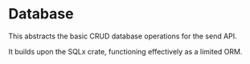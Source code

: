 # Database

This abstracts the basic CRUD database operations for the send API. 

It builds upon the SQLx crate, functioning effectively as a limited ORM.
